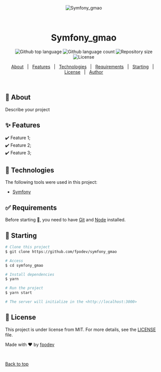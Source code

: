 <div align="center" id="top"> 
  <img src="./.github/app.gif" alt="Symfony_gmao" />

  &#xa0;

  <!-- <a href="https://symfony_gmao.netlify.app">Demo</a> -->
</div>

<h1 align="center">Symfony_gmao</h1>

<p align="center">
  <img alt="Github top language" src="https://img.shields.io/github/languages/top/fpodev/symfony_gmao?color=56BEB8">

  <img alt="Github language count" src="https://img.shields.io/github/languages/count/fpodev/symfony_gmao?color=56BEB8">

  <img alt="Repository size" src="https://img.shields.io/github/repo-size/fpodev/symfony_gmao?color=56BEB8">

  <img alt="License" src="https://img.shields.io/github/license/fpodev/symfony_gmao?color=56BEB8">

  <!-- <img alt="Github issues" src="https://img.shields.io/github/issues/fpodev/symfony_gmao?color=56BEB8" /> -->

  <!-- <img alt="Github forks" src="https://img.shields.io/github/forks/fpodev/symfony_gmao?color=56BEB8" /> -->

  <!-- <img alt="Github stars" src="https://img.shields.io/github/stars/fpodev/symfony_gmao?color=56BEB8" /> -->
</p>

<!-- Status -->

<!-- <h4 align="center"> 
	🚧  Symfony_gmao 🚀 Under construction...  🚧
</h4> 

<hr> -->

<p align="center">
  <a href="#dart-about">About</a> &#xa0; | &#xa0; 
  <a href="#sparkles-features">Features</a> &#xa0; | &#xa0;
  <a href="#rocket-technologies">Technologies</a> &#xa0; | &#xa0;
  <a href="#white_check_mark-requirements">Requirements</a> &#xa0; | &#xa0;
  <a href="#checkered_flag-starting">Starting</a> &#xa0; | &#xa0;
  <a href="#memo-license">License</a> &#xa0; | &#xa0;
  <a href="https://github.com/fpodev" target="_blank">Author</a>
</p>

<br>

## :dart: About ##

Describe your project

## :sparkles: Features ##

:heavy_check_mark: Feature 1;\
:heavy_check_mark: Feature 2;\
:heavy_check_mark: Feature 3;

## :rocket: Technologies ##

The following tools were used in this project:

- [Symfony](https://symfony.com/)

## :white_check_mark: Requirements ##

Before starting :checkered_flag:, you need to have [Git](https://git-scm.com) and [Node](https://nodejs.org/en/) installed.

## :checkered_flag: Starting ##

```bash
# Clone this project
$ git clone https://github.com/fpodev/symfony_gmao

# Access
$ cd symfony_gmao

# Install dependencies
$ yarn

# Run the project
$ yarn start

# The server will initialize in the <http://localhost:3000>
```

## :memo: License ##

This project is under license from MIT. For more details, see the [LICENSE](LICENSE.md) file.


Made with :heart: by <a href="https://github.com/{{YOUR_GITHUB_USERNAME}}" target="_blank">fpodev</a>

&#xa0;

<a href="#top">Back to top</a>
